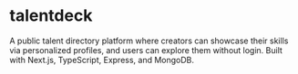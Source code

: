 # talentdeck
A public talent directory platform where creators can showcase their skills via personalized profiles, and users can explore them without login. Built with Next.js, TypeScript, Express, and MongoDB.
